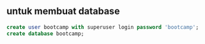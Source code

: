 ## untuk membuat database

```sql
create user bootcamp with superuser login password 'bootcamp';
create database bootcamp;
```